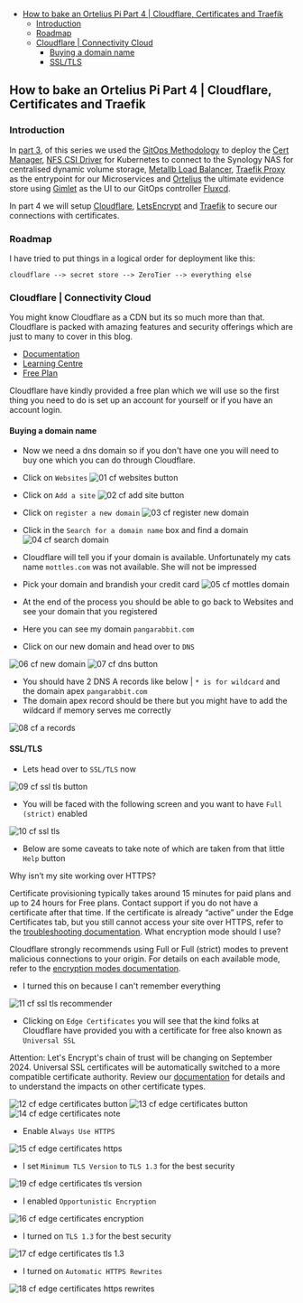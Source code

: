 - [How to bake an Ortelius Pi Part 4 | Cloudflare, Certificates and Traefik](#how-to-bake-an-ortelius-pi-part-4--cloudflare-certificates-and-traefik)
  - [Introduction](#introduction)
  - [Roadmap](#roadmap)
  - [Cloudflare | Connectivity Cloud](#cloudflare--connectivity-cloud)
    - [Buying a domain name](#buying-a-domain-name)
    - [SSL/TLS](#ssltls)

## How to bake an Ortelius Pi Part 4 | Cloudflare, Certificates and Traefik

### Introduction

In [part 3](https://ortelius.io/blog/2024/04/09/how-to-bake-an-ortelius-pi-part-3--the-gitops-configuration/), of this series we used the [GitOps Methodology](https://opengitops.dev/) to deploy the [Cert Manager](https://cert-manager.io/), [NFS CSI Driver](https://github.com/kubernetes-csi/csi-driver-nfs) for Kubernetes to connect to the Synology NAS for centralised dynamic volume storage, [Metallb Load Balancer](https://metallb.universe.tf/), [Traefik Proxy](https://traefik.io/) as the entrypoint for our Microservices and [Ortelius](https://ortelius.io/) the ultimate evidence store using [Gimlet](https://gimlet.io/) as the UI to our GitOps controller [Fluxcd](https://fluxcd.io/).

In part 4 we will setup [Cloudflare](https://www.cloudflare.com/en-gb/), [LetsEncrypt](https://letsencrypt.org/) and [Traefik](https://traefik.io) to secure our connections with certificates.

### Roadmap

I have tried to put things in a logical order for deployment like this:

`cloudflare --> secret store --> ZeroTier --> everything else`

### Cloudflare | Connectivity Cloud

You might know Cloudflare as a CDN but its so much more than that. Cloudflare is packed with amazing features and security offerings which are just to many to cover in this blog.

- [Documentation](https://developers.cloudflare.com/)
- [Learning Centre](https://www.cloudflare.com/en-gb/learning/)
- [Free Plan](https://www.cloudflare.com/plans/free/)

Cloudflare have kindly provided a free plan which we will use so the first thing you need to do is set up an account for yourself or if you have an account login.

#### Buying a domain name

- Now we need a dns domain so if you don't have one you will need to buy one which you can do through Cloudflare.

- Click on `Websites`
![01 cf websites button](images/how-to-bake-an-ortelius-pi/part04/01-cf-websites-button.png)

- Click on `Add a site`
![02 cf add site button](images/how-to-bake-an-ortelius-pi/part04/02-cf-add-site-button.png)

- Click on `register a new domain`
![03 cf register new domain](images/how-to-bake-an-ortelius-pi/part04/03-cf-register-new-domain.png)

- Click in the `Search for a domain name` box and find a domain
![04 cf search domain](images/how-to-bake-an-ortelius-pi/part04/04-cf-search-domain.png)

- Cloudflare will tell you if your domain is available. Unfortunately my cats name `mottles.com` was not available. She will not be impressed
- Pick your domain and brandish your credit card
![05 cf mottles domain](images/how-to-bake-an-ortelius-pi/part04/05-cf-mottles-domain.png)

- At the end of the process you should be able to go back to Websites and see your domain that you registered
- Here you can see my domain `pangarabbit.com`
- Click on our new domain and head over to `DNS`

![06 cf new domain](images/how-to-bake-an-ortelius-pi/part04/06-cf-new-domain.png)
![07 cf dns button](images/how-to-bake-an-ortelius-pi/part04/07-cf-dns-button.png)

- You should have 2 DNS A records like below | `* is for wildcard` and the domain apex `pangarabbit.com`
- The domain apex record should be there but you might have to add the wildcard if memory serves me correctly

![08 cf a records](images/how-to-bake-an-ortelius-pi/part04/08-cf-a-records.png)

#### SSL/TLS

- Lets head over to `SSL/TLS` now

![09 cf ssl tls button](images/how-to-bake-an-ortelius-pi/part04/09-cf-ssl-tls-button.png)

- You will be faced with the following screen and you want to have `Full (strict)` enabled

![10 cf ssl tls](images/how-to-bake-an-ortelius-pi/part04/10-cf-ssl-tls.png)

- Below are some caveats to take note of which are taken from that little `Help` button

Why isn’t my site working over HTTPS?

Certificate provisioning typically takes around 15 minutes for paid plans and up to 24 hours for Free plans. Contact support if you do not have a certificate after that time. If the certificate is already “active” under the Edge Certificates tab, but you still cannot access your site over HTTPS, refer to the [troubleshooting documentation](https://developers.cloudflare.com/ssl/troubleshooting/).
What encryption mode should I use?

Cloudflare strongly recommends using Full or Full (strict) modes to prevent malicious connections to your origin. For details on each available mode, refer to the [encryption modes documentation](https://developers.cloudflare.com/ssl/origin-configuration/ssl-modes/).

- I turned this on because I can't remember everything

![11 cf ssl tls recommender](images/how-to-bake-an-ortelius-pi/part04/11-cf-ssl-tls-recommender.png)

- Clicking on `Edge Certificates` you will see that the kind folks at Cloudflare have provided you with a certificate for free also known as `Universal SSL`

Attention: Let's Encrypt's chain of trust will be changing on September 2024. Universal SSL certificates will be automatically switched to a more compatible certificate authority. Review our [documentation](https://developers.cloudflare.com/ssl/reference/migration-guides/lets-encrypt-chain/#lets-encrypt-chain-update) for details and to understand the impacts on other certificate types.

![12 cf edge certificates button](images/how-to-bake-an-ortelius-pi/part04/12-cf-edge-certificates-button.png)
![13 cf edge certificates button](images/how-to-bake-an-ortelius-pi/part04/13-cf-edge-certificates.png)
![14 cf edge certificates note](images/how-to-bake-an-ortelius-pi/part04/14-cf-edge-certificates-note.png)

- Enable `Always Use HTTPS`

![15 cf edge certificates https](images/how-to-bake-an-ortelius-pi/part04/15-cf-edge-certificates-https.png)

- I set `Minimum TLS Version` to `TLS 1.3` for the best security

![19 cf edge certificates tls version ](images/how-to-bake-an-ortelius-pi/part04/19-cf-edge-certificates-tls-version.png)

- I enabled `Opportunistic Encryption`

![16 cf edge certificates encryption ](images/how-to-bake-an-ortelius-pi/part04/16-cf-edge-certificates-encryption.png)

- I turned on `TLS 1.3` for the best security

![17 cf edge certificates tls 1.3 ](images/how-to-bake-an-ortelius-pi/part04/17-cf-edge-certificates-tls-1-3.png)

- I turned on `Automatic HTTPS Rewrites`

![18 cf edge certificates https rewrites ](images/how-to-bake-an-ortelius-pi/part04/18-cf-edge-certificates-https-rewrites.png)

